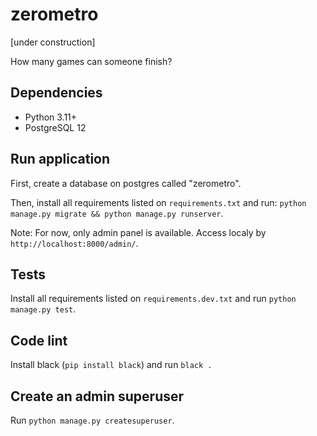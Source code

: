 # zerometro
[under construction]

How many games can someone finish?

## Dependencies
- Python 3.11+
- PostgreSQL 12

## Run application
First, create a database on postgres called "zerometro".

Then, install all requirements listed on `requirements.txt` and run:
`python manage.py migrate && python manage.py runserver`.

Note: For now, only admin panel is available. Access localy by `http://localhost:8000/admin/`.

## Tests
Install all requirements listed on `requirements.dev.txt` and run `python manage.py test`.

## Code lint
Install black (`pip install black`) and run `black .`

## Create an admin superuser
Run `python manage.py createsuperuser`.
